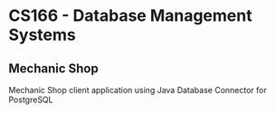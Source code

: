 # CS166 - Database Management Systems

## Mechanic Shop
Mechanic Shop client application using Java Database Connector for PostgreSQL
